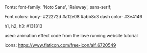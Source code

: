 Fonts: font-family: 'Noto Sans', 'Raleway', sans-serif;

Font colors: body- #22272d
                   #a12e08
                   #abb8c3
       dash color- #3e4146      

h1, h2, h3: #131313

used: 
animation effect code from the love running website tutorial

icons: https://www.flaticon.com/free-icon/alf_6720549